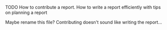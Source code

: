 TODO How to contribute a report. How to write a report efficiently with tips on planning a report

Maybe rename this file? Contributing doesn't sound like writing the report...